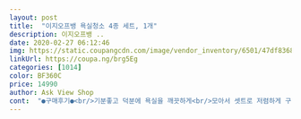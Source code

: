 ```yaml
---
layout: post 
title:  "이지오프뱅 욕실청소 4종 세트, 1개" 
description: 이지오프뱅 ..
date: 2020-02-27 06:12:46 
img: https://static.coupangcdn.com/image/vendor_inventory/6501/47df8368768437771d90f3c3e678f00eaf5721bad9311a031c8c9f3d28e6.jpg 
linkUrl: https://coupa.ng/brg5Eg 
categories: [1014] 
color: BF360C 
price: 14990 
author: Ask View Shop 
cont:  "●구매후기●<br/>기분좋고 덕분에 욕실을 깨끗하게<br/>모아서 셋트로 저렴하게 구입해서<br/>요실청소 4종이라 여러모로 필요해서 얼른 구매했어요, 가장 좋은건 역시 세척력이더라구요, 주방에 타일까지 닦았는데   너무 깨끗하게 묵은 때까지 잘지워지고 가스랜지 묵은때도 너무 잘져서 마치 새것 같네요, 용실도 욕실용으로 오래간만에 대청소 했는데 세면대 수도꼭지가 반짝 반짝 빛이나서 제 마음도 깨끗해지고 상쾌하네요,  아직 큰통에 들어 있는 락스는 사용해보지 않았지만 이것또한 세척력이 좋을것 같습니다^^ 너무 잘 산것 같아요, 휴일이라 주방과 화장실 청소 깨끗이 하니 너무 기분이 좋답니다, 변기에 넣는것 같이 있어 이또한 너무 만족스럽습니다.<br/>(3개있어 수량에도 대만족)이지오프뱅 제품은 활용도가 너무 좋고 뭐든지 깨끗하게 닦여서 다시 재구매할렵니다... <br/>.<br/>우리집이 완전 깨끗해졌네요,ㅎㅎㅎㅎㅎㅎ<br/>욕실청소에 필요한 제품들을<br/>유지 할수 있어서 좋네요~<br/>화장실 변기에 동그라미 하나 톡 떨어뜨렸을 뿐인데 변기가 완죤 깨끗해 져서 좋아요~~ 손안대고 깨끗하고 냄세도 덜하고 간편해서 재구매 해야할것 같아요!<br/>" 
---
```

